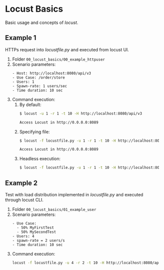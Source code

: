 # Locust Basics
Basic usage and concepts of *locust*.

## Example 1
HTTPs request into *locustfile.py* and executed from locust UI.

1. Folder `00_locust_basics/00_example_httpuser`
2. Scenario parameters:
    ```text
   - Host: http://localhost:8080/api/v3
   - Use Case: /order/store
   - Users: 1
   - Spawn-rate: 1 users/sec
   - Time duration: 10 sec
   ```
3. Command execution:
   1. By default:
       ```bash
       $ locust -u 1 -r 1 -t 10 -H http://localhost:8080/api/v3 
    
       Access Locust in http://0.0.0.0:8089
       ```
   2. Specifying file:
       ```bash
       $ locust -f locustfile.py -u 1 -r 1 -t 10 -H http://localhost:8080/api/v3 
    
       Access Locust in http://0.0.0.0:8089
       ```
    3. Headless execution:
       ```bash
       $ locust -f locustfile.py -u 1 -r 1 -t 10 -H http://localhost:8080/api/v3 --headless
       ```


## Example 2
Test with load distribution implemented in *locustfile.py* and executed through locust CLI.

1. Folder `00_locust_basics/01_example_user`
2. Scenario parameters:
    ```text
   - Use Case: 
      - 50% MyFirstTest
      - 50% MySecondTest
   - Users: 4
   - spawn-rate = 2 users/s
   - Time duration: 10 sec
   ```
3. Command execution:
   ```bash
   locust -f locustfile.py -u 4 -r 2 -t 10 -H http://localhost:8080/api/v3 --headless
   ```


